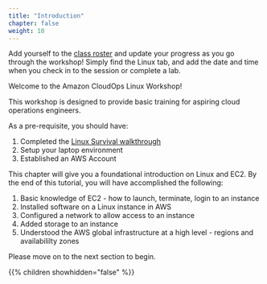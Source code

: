 ```yaml
---
title: "Introduction"
chapter: false
weight: 10
---
```


Add yourself to the [class roster](https://docs.google.com/spreadsheets/d/1uWdf_sUDkg-DqW6ELK3SKRx8DTlP_EP05di6hkLjIgA/edit?usp=sharing) and update your progress as you go through the workshop! Simply find the Linux tab, and add the date and time when you check in to the session or complete a lab. 

Welcome to the Amazon CloudOps Linux Workshop!

This workshop is designed to provide basic training for aspiring cloud operations engineers.

As a pre-requisite, you should have:

1. Completed the [Linux Survival walkthrough](https://linuxsurvival.com/linux-tutorial-introduction/)
2. Setup your laptop environment
3. Established an AWS Account

This chapter will give you a foundational introduction on Linux and EC2. By the end of this tutorial, you will have accomplished the following:

1. Basic knowledge of EC2 - how to launch, terminate, login to an instance
2. Installed software on a Linux instance in AWS
3. Configured a network to allow access to an instance   
4. Added storage to an instance
5. Understood the AWS global infrastructure at a high level - regions and availabililty zones


Please move on to the next section to begin.

{{% children showhidden="false" %}}
